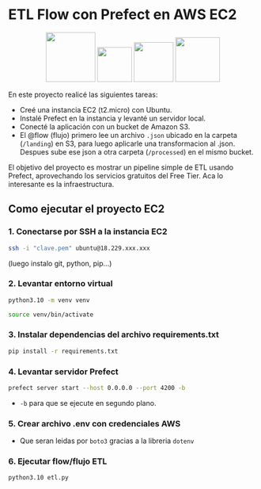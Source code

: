 # ETL Flow con Prefect en AWS EC2
<p align="center">
  <img src="https://upload.wikimedia.org/wikipedia/commons/thumb/9/93/Amazon_Web_Services_Logo.svg/330px-Amazon_Web_Services_Logo.svg.png" width="100"/>
  <img src="https://www.cdnlogo.com/logos/a/99/aws-ec2.svg" width="70"/>
  <img src="https://upload.wikimedia.org/wikipedia/commons/thumb/b/bc/Amazon-S3-Logo.svg/1712px-Amazon-S3-Logo.svg.png" width="80"/>
  <img src="https://prefect-284-docs.netlify.app/img/logos/prefect-logo-mark-solid-white-500.png" width="90"/>
</p>



En este proyecto realicé las siguientes tareas:

- Creé una instancia EC2 (t2.micro) con Ubuntu.
- Instalé Prefect en la instancia y levanté un servidor local.
- Conecté la aplicación con un bucket de Amazon S3.
- El @flow (flujo) primero lee un archivo `.json` ubicado en la carpeta (`/landing`) en S3, para luego aplicarle una transformacion al .json. Despues sube ese json a otra carpeta (`/processed`) en el mismo bucket.

El objetivo del proyecto es mostrar un pipeline simple de ETL usando Prefect, aprovechando los servicios gratuitos del Free Tier. Aca lo interesante es la infraestructura.

## Como ejecutar el proyecto EC2

### 1. Conectarse por SSH a la instancia EC2

```bash
ssh -i "clave.pem" ubuntu@18.229.xxx.xxx
```

(luego instalo git, python, pip...)

### 2. Levantar entorno virtual
```bash
python3.10 -m venv venv
```

```bash
source venv/bin/activate
```

### 3. Instalar dependencias del archivo requirements.txt
```bash
pip install -r requirements.txt
```

### 4. Levantar servidor Prefect
```bash
prefect server start --host 0.0.0.0 --port 4200 -b
```
- `-b` para que se ejecute en segundo plano.

### 5. Crear archivo .env con credenciales AWS
- Que seran leidas por `boto3` gracias a la libreria `dotenv`

### 6. Ejecutar flow/flujo ETL
```bash
python3.10 etl.py
```